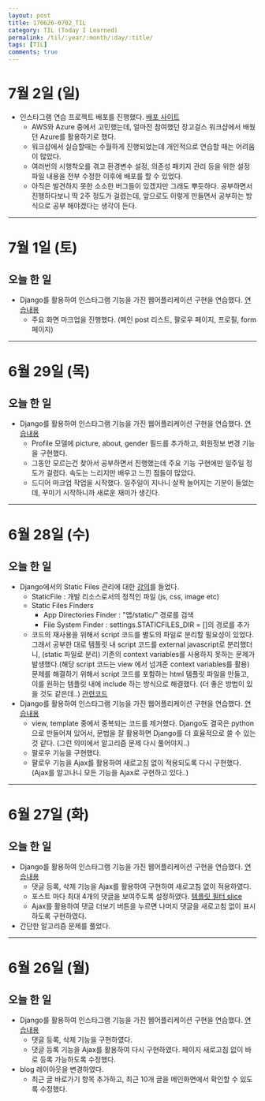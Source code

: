 ```yaml
---
layout: post
title: 170626-0702_TIL
category: TIL (Today I Learned)
permalink: /til/:year/:month/:day/:title/
tags: [TIL]
comments: true
---
```


# 7월 2일 (일)
- 인스타그램 연습 프로젝트 배포를 진행했다. [배포 사이트](http://instagram-practice.tk/post/)
  - AWS와 Azure 중에서 고민했는데, 얼마전 참여했던 장고걸스 워크샵에서 배웠던 Azure를 활용하기로 했다.
  - 워크샵에서 실습할때는 수월하게 진행되었는데 개인적으로 연습할 때는 어려움이 많았다.
  - 여러번의 시행착오를 겪고 환경변수 설정, 의존성 패키지 관리 등을 위한 설정 파일 내용을 전부 수정한 이후에 배포를 할 수 있었다.
  - 아직은 발견하지 못한 소소한 버그들이 있겠지만 그래도 뿌듯하다. 공부하면서 진행하다보니 딱 2주 정도가 걸렸는데, 앞으로도 이렇게 만들면서 공부하는 방식으로 공부 해야겠다는 생각이 든다.

---

# 7월 1일 (토)
## 오늘 한 일
- Django를 활용하여 인스타그램 기능을 가진 웹어플리케이션 구현을 연습했다. [연습내용](https://github.com/wayhome25/Instagram/commits/master)
  - 주요 화면 마크업을 진행했다. (메인 post 리스트, 팔로우 페이지, 프로필, form 페이지)

---
# 6월 29일 (목)
## 오늘 한 일
- Django를 활용하여 인스타그램 기능을 가진 웹어플리케이션 구현을 연습했다. [연습내용](https://github.com/wayhome25/Instagram/commits/master)
  - Profile 모델에 picture, about, gender 필드를 추가하고, 회원정보 변경 기능을 구현했다.
  - 그동안 모르는건 찾아서 공부하면서 진행했는데 주요 기능 구현에만 일주일 정도가 걸렸다. 속도는 느리지만 배우고 느낀 점들이 많았다.
  - 드디어 마크업 작업을 시작했다. 일주일이 지나니 살짝 늘어지는 기분이 들었는데, 꾸미기 시작하니까 새로운 재미가 생긴다.

---

# 6월 28일 (수)
## 오늘 한 일
- Django에서의 Static Files 관리에 대한 [강의](https://nomade.kr/vod/django/30/)를 들었다.
  - StaticFile : 개발 리소스로서의 정적인 파일 (js, css, image etc)
  - Static Files Finders
    - App Directories Finder : "앱/static/" 경로를 검색
    - File System Finder : settings.STATICFILES_DIR = []의 경로를 추가
  - 코드의 재사용을 위해서 script 코드를 별도의 파일로 분리할 필요성이 있었다.     
    그래서 공부한 대로 템플릿 내 script 코드를 external javascript로 분리했더니, (static 파일로 분리)
    기존의 context variables를 사용하지 못하는 문제가 발생했다.(해당 script 코드는 view 에서 넘겨준 context variables를 활용)     
    문제를 해결하기 위해서 script 코드를 포함하는 html 템플릿 파일을 만들고, 이를 원하는 템플릿 내에 include 하는 방식으로 해결했다. (더 좋은 방법이 있을 것도 같은데..) [관련코드](https://github.com/wayhome25/Instagram/commit/aa60f64eac51b1dada0d119d61738a437fd2200f)
- Django를 활용하여 인스타그램 기능을 가진 웹어플리케이션 구현을 연습했다. [연습내용](https://github.com/wayhome25/Instagram/commits/master)
  - view, template 중에서 중복되는 코드를 제거했다. Django도 결국은 python으로 만들어져 있어서, 문법을 잘 활용하면 Django를 더 효율적으로 쓸 수 있는 것 같다. (그런 의미에서 알고리즘 문제 다시 풀어야지..)
  - 팔로우 기능을 구현했다.
  - 팔로우 기능을 Ajax를 활용하여 새로고침 없이 적용되도록 다시 구현했다. (Ajax를 알고나니 모든 기능을 Ajax로 구현하고 있다..)

---
# 6월 27일 (화)
## 오늘 한 일
- Django를 활용하여 인스타그램 기능을 가진 웹어플리케이션 구현을 연습했다. [연습내용](https://github.com/wayhome25/Instagram/commits/master)
  - 댓글 등록, 삭제 기능을 Ajax를 활용하여 구현하여 새로고침 없이 적용하였다.
  - 포스트 마다 최대 4개의 댓글을 보여주도록 설정하였다. [템플릿 필터 slice](https://docs.djangoproject.com/en/1.11/ref/templates/builtins/#slice)  
  - Ajax를 활용하여 댓글 더보기 버튼을 누르면 나머지 댓글을 새로고침 없이 표시하도록 구현하였다.  
- 간단한 알고리즘 문제를 풀었다.

---
# 6월 26일 (월)
## 오늘 한 일
- Django를 활용하여 인스타그램 기능을 가진 웹어플리케이션 구현을 연습했다. [연습내용](https://github.com/wayhome25/Instagram/commits/master)
  - 댓글 등록, 삭제 기능을 구현하였다.
  - 댓글 등록 기능을 Ajax를 활용하여 다시 구현하였다. 페이지 새로고침 없이 바로 등록 가능하도록 수정했다.
- blog 레이아웃을 변경하였다.
  - 최근 글 바로가기 항목 추가하고, 최근 10개 글을 메인화면에서 확인할 수 있도록 수정했다.
